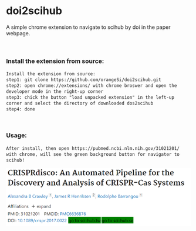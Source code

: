 # doi2scihub
A simple chrome extension to navigate to scihub  by doi in the paper webpage.
<br>
<br>
<br>
### Install the extension from source:
```
Install the extension from source:
step1: git clone https://github.com/orangeSi/doi2scihub.git
step2: open chrome://extensions/ with chrome broswer and open the developer mode in the right-up corner
step3: chick the button "load unpacked extension" in the left-up corner and select the directory of downloaded dos2scihub
step4: done
```

<br>

### Usage:
```
After install, then open https://pubmed.ncbi.nlm.nih.gov/31021201/ with chrome, will see the green background button for navigater to scihub!
```
![gene cluster image](example.png)
